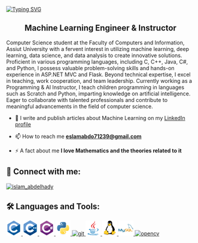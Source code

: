 <!--<h1 align="center">Hi 👋, I'm Islam Abd_Elhady</h1>-->
[![Typing SVG](https://readme-typing-svg.herokuapp.com?font=Fira+Code&size=30&duration=3000&pause=1000&color=F7F7F7&center=true&vCenter=true&width=1200&lines=Hi+%F0%9F%91%8B%2C+I'm+Islam+Abd_Elhady)](https://git.io/typing-svg)
<h2 align="center">Machine Learning Engineer & Instructor</h2>

Computer Science student at the Faculty of Computers and Information, Assiut University with a fervent interest in utilizing machine learning, deep learning, data science, and data analysis to create innovative solutions. Proficient in various programming languages, including C, C++, Java, C#, and Python, I possess valuable problem-solving skills and hands-on experience in ASP.NET MVC and Flask. Beyond technical expertise, I excel in teaching, work cooperation, and team leadership. Currently working as a Programming & AI Instructor, I teach children programming in languages such as Scratch and Python, imparting knowledge on artificial intelligence. Eager to collaborate with talented professionals and contribute to meaningful advancements in the field of computer science.

- 📝 I write and publish articles about Machine Learning on my <a href="https://www.linkedin.com/in/islam-abd-elhady-323523211/">LinkedIn profile</a>

- 📫 How to reach me **eslamabdo71239@gmail.com**

<!-- - 📄 Know about my experiences from <a href="">My Resume</a>-->

- ⚡ A fact about me **I love Mathematics and the theories related to it**

<h2 align="left">
<!--<img style="width:50px" src="https://media.giphy.com/media/iY8CRBdQXODJSCERIr/giphy.gif" width="30px"> -->
📧 Connect with me:</h2>
<p align="left">
<a href="https://www.linkedin.com/in/islam-abd-elhady-323523211/" target="blank"><img align="center" src="https://raw.githubusercontent.com/rahuldkjain/github-profile-readme-generator/master/src/images/icons/Social/linked-in-alt.svg" alt="islam_abdelhady" height="30" width="40" /></a>

<h2 align="left">🛠️ Languages and Tools:</h2>
<p align="left"> <a href="https://www.cprogramming.com/" target="_blank" rel="noreferrer"> <img src="https://raw.githubusercontent.com/devicons/devicon/master/icons/c/c-original.svg" alt="c" width="40" height="40"/> </a> <a href="https://www.w3schools.com/cpp/" target="_blank" rel="noreferrer"> <img src="https://raw.githubusercontent.com/devicons/devicon/master/icons/cplusplus/cplusplus-original.svg" alt="cplusplus" width="40" height="40"/> </a> <a href="https://www.w3schools.com/cs/" target="_blank" rel="noreferrer"> <img src="https://raw.githubusercontent.com/devicons/devicon/master/icons/csharp/csharp-original.svg" alt="csharp" width="40" height="40"/> </a> <a href="https://www.python.org" target="_blank" rel="noreferrer"> <img src="https://raw.githubusercontent.com/devicons/devicon/master/icons/python/python-original.svg" alt="python" width="40" height="40"/> </a> <a href="https://git-scm.com/" target="_blank" rel="noreferrer"> <img src="https://www.vectorlogo.zone/logos/git-scm/git-scm-icon.svg" alt="git" width="40" height="40"/> </a> <a href="https://www.java.com" target="_blank" rel="noreferrer"> <img src="https://raw.githubusercontent.com/devicons/devicon/master/icons/java/java-original.svg" alt="java" width="40" height="40"/> </a> <a href="https://www.linux.org/" target="_blank" rel="noreferrer"> <img src="https://raw.githubusercontent.com/devicons/devicon/master/icons/linux/linux-original.svg" alt="linux" width="40" height="40"/> </a> <a href="https://www.mysql.com/" target="_blank" rel="noreferrer"> <img src="https://raw.githubusercontent.com/devicons/devicon/master/icons/mysql/mysql-original-wordmark.svg" alt="mysql" width="40" height="40"/> </a> <a href="https://opencv.org/" target="_blank" rel="noreferrer"> <img src="https://www.vectorlogo.zone/logos/opencv/opencv-icon.svg" alt="opencv" width="40" height="40"/> </a> </p>

<!--
**Islam-hady9/Islam-hady9** is a ✨ _special_ ✨ repository because its `README.md` (this file) appears on your GitHub profile.

Here are some ideas to get you started:

- 🔭 I’m currently working on ...
- 🌱 I’m currently learning ...
- 👯 I’m looking to collaborate on ...
- 🤔 I’m looking for help with ...
- 💬 Ask me about ...
- 📫 How to reach me: ...
- 😄 Pronouns: ...
- ⚡ Fun fact: ...
-->
